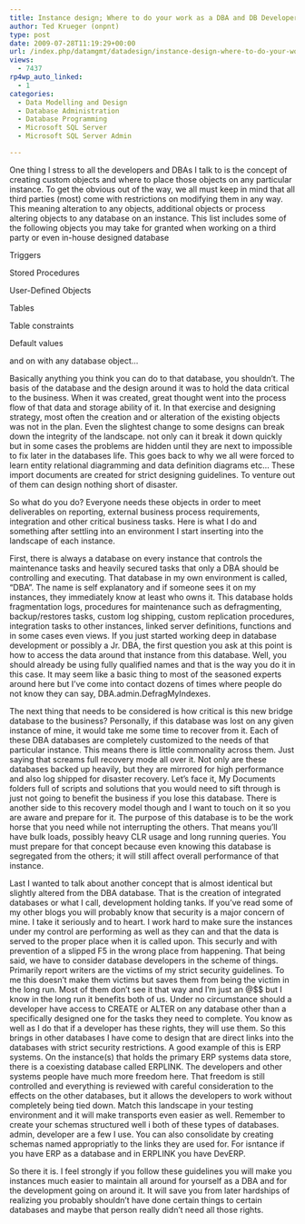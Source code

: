 ```yaml
---
title: Instance design; Where to do your work as a DBA and DB Developer
author: Ted Krueger (onpnt)
type: post
date: 2009-07-28T11:19:29+00:00
url: /index.php/datamgmt/datadesign/instance-design-where-to-do-your-work-as/
views:
  - 7437
rp4wp_auto_linked:
  - 1
categories:
  - Data Modelling and Design
  - Database Administration
  - Database Programming
  - Microsoft SQL Server
  - Microsoft SQL Server Admin

---
```

One thing I stress to all the developers and DBAs I talk to is the concept of creating custom objects and where to place those objects on any particular instance. To get the obvious out of the way, we all must keep in mind that all third parties (most) come with restrictions on modifying them in any way. This meaning alteration to any objects, additional objects or process altering objects to any database on an instance. This list includes some of the following objects you may take for granted when working on a third party or even in-house designed database

Triggers
  
Stored Procedures
  
User-Defined Objects
  
Tables
  
Table constraints
  
Default values
  
and on with any database object&#8230;

Basically anything you think you can do to that database, you shouldn&#8217;t. The basis of the database and the design around it was to hold the data critical to the business. When it was created, great thought went into the process flow of that data and storage ability of it. In that exercise and designing strategy, most often the creation and or alteration of the existing objects was not in the plan. Even the slightest change to some designs can break down the integrity of the landscape. not only can it break it down quickly but in some cases the problems are hidden until they are next to impossible to fix later in the databases life. This goes back to why we all were forced to learn entity relational diagramming and data definition diagrams etc&#8230; These import documents are created for strict designing guidelines. To venture out of them can design nothing short of disaster.

So what do you do? Everyone needs these objects in order to meet deliverables on reporting, external business process requirements, integration and other critical business tasks. Here is what I do and something after settling into an environment I start inserting into the landscape of each instance.

First, there is always a database on every instance that controls the maintenance tasks and heavily secured tasks that only a DBA should be controlling and executing. That database in my own environment is called, &#8220;DBA&#8221;. The name is self explanatory and if someone sees it on my instances, they immediately know at least who owns it. This database holds fragmentation logs, procedures for maintenance such as defragmenting, backup/restores tasks, custom log shipping, custom replication procedures, integration tasks to other instances, linked server definitions, functions and in some cases even views. If you just started working deep in database development or possibly a Jr. DBA, the first question you ask at this point is how to access the data around that instance from this database. Well, you should already be using fully qualified names and that is the way you do it in this case. It may seem like a basic thing to most of the seasoned experts around here but I&#8217;ve come into contact dozens of times where people do not know they can say, DBA.admin.DefragMyIndexes. 

The next thing that needs to be considered is how critical is this new bridge database to the business? Personally, if this database was lost on any given instance of mine, it would take me some time to recover from it. Each of these DBA databases are completely customized to the needs of that particular instance. This means there is little commonality across them. Just saying that screams full recovery mode all over it. Not only are these databases backed up heavily, but they are mirrored for high performance and also log shipped for disaster recovery. Let&#8217;s face it, My Documents folders full of scripts and solutions that you would need to sift through is just not going to benefit the business if you lose this database. There is another side to this recovery model though and I want to touch on it so you are aware and prepare for it. The purpose of this database is to be the work horse that you need while not interrupting the others. That means you&#8217;ll have bulk loads, possibly heavy CLR usage and long running queries. You must prepare for that concept because even knowing this database is segregated from the others; it will still affect overall performance of that instance. 

Last I wanted to talk about another concept that is almost identical but slightly altered from the DBA database. That is the creation of integrated databases or what I call, development holding tanks. If you’ve read some of my other blogs you will probably know that security is a major concern of mine. I take it seriously and to heart. I work hard to make sure the instances under my control are performing as well as they can and that the data is served to the proper place when it is called upon. This securly and with prevention of a slipped F5 in the wrong place from happening. That being said, we have to consider database developers in the scheme of things. Primarily report writers are the victims of my strict security guidelines. To me this doesn’t make them victims but saves them from being the victim in the long run. Most of them don&#8217;t see it that way and I&#8217;m just an @$$ but I know in the long run it benefits both of us. Under no circumstance should a developer have access to CREATE or ALTER on any database other than a specifically designed one for the tasks they need to complete. You know as well as I do that if a developer has these rights, they will use them. So this brings in other databases I have come to design that are direct links into the databases with strict security restrictions. A good example of this is ERP systems. On the instance(s) that holds the primary ERP systems data store, there is a coexisting database called ERPLINK. The developers and other systems people have much more freedom here. That freedom is still controlled and everything is reviewed with careful consideration to the effects on the other databases, but it allows the developers to work without completely being tied down. Match this landscape in your testing environment and it will make transports even easier as well. Remember to create your schemas structured well i both of these types of databases. admin, developer are a few I use. You can also consolidate by creating schemas named appropriatly to the links they are used for. For isntance if you have ERP as a database and in ERPLINK you have DevERP. 

So there it is. I feel strongly if you follow these guidelines you will make you instances much easier to maintain all around for yourself as a DBA and for the development going on around it. It will save you from later hardships of realizing you probably shouldn’t have done certain things to certain databases and maybe that person really didn&#8217;t need all those rights.